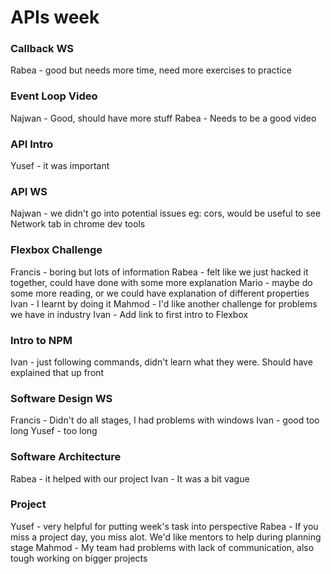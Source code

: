 # APIs week

### Callback WS
Rabea - good but needs more time, need more exercises to practice

### Event Loop Video
Najwan - Good, should have more stuff
Rabea - Needs to be a good video

### API Intro
Yusef - it was important

### API WS
Najwan - we didn't go into potential issues eg: cors, would be useful to see Network tab in chrome dev tools

### Flexbox Challenge
Francis - boring but lots of information
Rabea - felt like we just hacked it together, could have done with some more explanation
Mario - maybe do some more reading, or we could have explanation of different properties
Ivan - I learnt by doing it
Mahmod - I'd like another challenge for problems we have in industry
Ivan - Add link to first intro to Flexbox

### Intro to NPM
Ivan - just following commands, didn't learn what they were. Should have explained that up front

### Software Design WS
Francis - Didn't do all stages, I had problems with windows
Ivan - good too long
Yusef - too long

### Software Architecture
Rabea - it helped with our project
Ivan - It was a bit vague

### Project
Yusef - very helpful for putting week's task into perspective
Rabea - If you miss a project day, you miss alot. We'd like mentors to help during planning stage
Mahmod - My team had problems with lack of communication, also tough working on bigger projects
